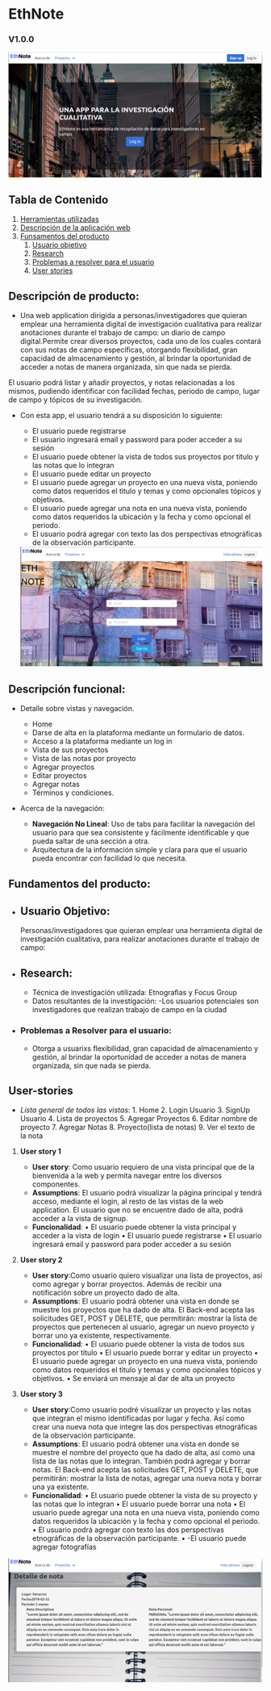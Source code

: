 # EthNote # 

### V1.0.0
<img src=./src/images/home.png>


## Tabla de Contenido
1. [Herramientas utilizadas](#descripcion)
2. [Descripción de la aplicación web](#descripcion-func)
3. [Funsamentos del producto](#fundamentos)
    1. [Usuario objetivo](#usuario)
    2. [Research](#research)
    3. [Problemas a resolver para el usuario](#problemas)
    4. [User stories](#user-stories)

## <a name="descripcion"></a> Descripción de producto:
- Una web application dirigida a personas/investigadores que quieran emplear una herramienta digital de investigación cualitativa para realizar anotaciones durante el trabajo de campo: un diario de campo digital.Permite crear diversos proyectos, cada uno de los cuales contará con sus notas de campo específicas, otorgando flexibilidad, gran capacidad de almacenamiento y gestión, al brindar la oportunidad de acceder a notas de manera organizada, sin que nada se pierda.
 
El usuario podrá listar y añadir proyectos, y notas relacionadas a los mismos, pudiendo identificar con facilidad fechas, periodo de campo, lugar de campo y tópicos de su investigación.

- Con esta app, el usuario tendrá a su disposición lo siguiente:
  
    - El usuario puede registrarse 
    - El usuario ingresará email y password para poder acceder a su sesión
    - El usuario puede obtener la vista de todos sus proyectos por título y las notas que lo integran
    - El usuario puede editar un proyecto
    - El usuario puede agregar un proyecto en una nueva vista, poniendo como datos requeridos el tìtulo y temas y como opcionales tópicos y objetivos.
    - El usuario puede agregar una nota en una nueva vista, poniendo como datos requeridos la ubicación y la fecha y como opcional el periodo.
    - El usuario podrá agregar con texto las dos perspectivas etnográficas de la observación participante.
    
    <img src=./src/images/login.png>

## <a name="descripcion-func"></a> Descripción funcional: 

- Detalle sobre vistas y navegación.
    - Home
    - Darse de alta en la plataforma mediante un formulario de datos.
    - Acceso a la plataforma mediante un log in
    - Vista de sus proyectos
    - Vista de las notas por proyecto
    - Agregar proyectos
    - Editar proyectos
    - Agregar notas
    - Términos y condiciones. 


- <a name="navegacion"></a> Acerca de la navegación:
    - **Navegación No Lineal**: Uso de tabs para facilitar la navegación del usuario para que sea consistente y fácilmente identificable y que pueda saltar de una sección a otra.
    - Arquitectura de la información simple y clara para que el usuario pueda encontrar con facilidad lo que necesita.

## <a name="fundamentos"></a> Fundamentos del producto:

- ## <a name="usuario"></a> Usuario Objetivo:
    Personas/investigadores que quieran emplear una herramienta digital de investigación cualitativa, para realizar anotaciones durante el trabajo de campo:

- ## <a name="research"></a> Research:
    - Técnica de investigación utilizada: Etnografìas y Focus Group
    - Datos resultantes de la investigación:
        -Los usuarios potenciales son investigadores que realizan trabajo de campo en la ciudad
    
- ### <a name="problemas"></a> Problemas a Resolver para el usuario:
    - Otorga a usuarixs flexibilidad, gran capacidad de almacenamiento y gestión, al brindar la oportunidad de acceder a notas de manera organizada, sin que nada se pierda.


## <a name="user-stories"></a> User-stories ##

- *Lista general de todos las vistas*:
        1. Home
        2. Login Usuario
        3. SignUp Usuario
        4. Lista de proyectos
        5. Agregar Proyectos
        6. Editar nombre de proyecto
        7. Agregar Notas
        8. Proyecto(lista de notas)
        9. Ver el texto de la nota

1. <a name="splash"></a>**User story 1**
    - **User story**: Como usuario requiero de una vista principal que de la bienvenida a la web y permita navegar entre los diversos componentes.
     - **Assumptions**: El usuario podrá visualizar la página principal y tendrá acceso, mediante el login, al resto de las vistas de la web application. El usuario que no se encuentre dado de alta, podrá acceder a la vista de signup. 
     - **Funcionalidad**: 
         • El usuario puede obtener la vista principal y acceder a la vista de login
         • El usuario puede registrarse 
         • El usuario ingresará email y password para poder acceder a su sesión
         
2. <a name="splash"></a>**User story 2**
    - **User story**:Como usuario quiero visualizar una lista de proyectos, así como agregar y borrar proyectos. Además de recibir una notificación sobre un proyecto dado de alta.
     - **Assumptions**: El usuario podrá obtener una vista en donde se muestre los proyectos que ha dado de alta. El Back-end acepta las solicitudes GET, POST y DELETE, que permitirán: mostrar la lista de proyectos que pertenecen al usuario, agregar un nuevo proyecto y borrar uno ya existente, respectivamente.
     - **Funcionalidad**: 
         • El usuario puede obtener la vista de todos sus proyectos por título
         • El usuario puede  borrar  y editar un proyecto
         • El usuario puede agregar un proyecto en una nueva vista, poniendo como datos requeridos el tìtulo y temas y como opcionales tópicos y objetivos.
         • Se enviará un mensaje al dar de alta un proyecto

3. <a name="splash"></a>**User story 3**
    - **User story**:Como usuario podré visualizar un proyecto y las notas que integran el mismo identificadas por lugar y fecha. Así como crear una nueva nota que integre las dos perspectivas etnográficas de la observación participante.
     - **Assumptions**:  El usuario podrá obtener una vista en donde se muestre el nombre del proyecto que ha dado de alta, así como una lista de las notas que lo integran. También podrá agregar y borrar notas. El Back-end acepta las solicitudes GET, POST y DELETE, que permitirán: mostrar la lista de notas, agregar una nueva nota y borrar una ya existente.
     - **Funcionalidad**: 
          • El usuario puede obtener la vista de su proyecto y las notas que lo integran
          • El usuario puede  borrar una nota
          • El usuario puede agregar una nota en una nueva vista, poniendo como datos requeridos la ubicación y la fecha y como opcional el periodo.
          • El usuario podrá agregar con texto las dos perspectivas etnográficas de la observación participante.
          • -El usuario puede agregar fotografías 
   
 <img src=./src/images/detalle.png>
    
